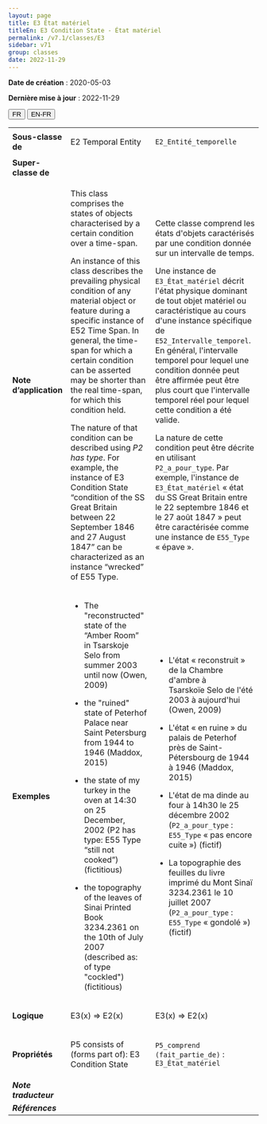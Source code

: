 ```yaml
---
layout: page
title: E3 État matériel
titleEn: E3 Condition State - État matériel
permalink: /v7.1/classes/E3
sidebar: v71
group: classes
date: 2022-11-29
---
```


**Date de création** : 2020-05-03

**Dernière mise à jour** : 2022-11-29

<div class="lang-buttons">
  <button id="fr" class="activate">FR</button>
  <button id="en-fr">EN-FR</button>
</div>

<table>
				<tbody>
				<tr>
					<td><strong>Sous-classe de</strong></td>
					<td class="en"><p>E2 Temporal Entity</p>
							</td>
						<td><p><code class="language-plaintext highlighter-rouge">E2_Entité_temporelle</code></p>
							</td>
						</tr>
					<tr>
					<td><strong>Super-classe de</strong></td>
					<td class="en"><p></p>
							</td>
						<td><p></p>
							</td>
						</tr>
					<tr>
					<td><strong>Note d’application</strong></td>
					<td class="en"><p>This class comprises the states of objects characterised by a certain condition over a time-span. <strong></strong></p>
							<p>An instance of this class describes the prevailing physical condition of any material object or feature during a specific instance of E52 Time Span. In general, the time-span for which a certain condition can be asserted may be shorter than the real time-span, for which this condition held.<strong></strong></p>
							<p>The nature of that condition can be described using <em>P2 has type</em>. For example, the instance of E3 Condition State “condition of the SS Great Britain between 22 September 1846 and 27 August 1847” can be characterized as an instance “wrecked” of E55 Type. </p>
							</td>
						<td><p>Cette classe comprend les états d'objets caractérisés par une condition donnée sur un intervalle de temps.</p>
							<p></p>
							<p>Une instance de <code class="language-plaintext highlighter-rouge">E3_État_matériel</code> décrit l'état physique dominant de tout objet matériel ou caractéristique au cours d'une instance spécifique de <code class="language-plaintext highlighter-rouge">E52_Intervalle_temporel</code>. En général, l'intervalle temporel pour lequel une condition donnée peut être affirmée peut être plus court que l'intervalle temporel réel pour lequel cette condition a été valide.</p>
							<p></p>
							<p>La nature de cette condition peut être décrite en utilisant <code class="language-plaintext highlighter-rouge">P2_a_pour_type</code>. Par exemple, l'instance de <code class="language-plaintext highlighter-rouge">E3_État_matériel</code> « état du SS Great Britain entre le 22 septembre 1846 et le 27 août 1847 » peut être caractérisée comme une instance de <code class="language-plaintext highlighter-rouge">E55_Type</code> « épave ».</p>
							</td>
						</tr>
					<tr>
					<td><strong>Exemples</strong></td>
					<td class="en"><ul><li><p>The "reconstructed" state of the “Amber Room” in Tsarskoje Selo from summer 2003 until now (Owen, 2009)<strong></strong></p>
							</li>
									<li><p>the "ruined" state of Peterhof Palace near Saint Petersburg from 1944 to 1946 (Maddox, 2015)</p>
							</li>
										<li><p>the state of my turkey in the oven at 14:30 on 25 December, 2002 (P2 has type: E55 Type “still not cooked”) (fictitious)</p>
							</li>
										<li><p>the topography of the leaves of Sinai Printed Book 3234.2361 on the 10th of July 2007 (described as: of type "cockled") (fictitious)</p>
							</li></ul>
										</td>
						<td><ul><li><p>L'état « reconstruit » de la Chambre d'ambre à Tsarskoïe Selo de l'été 2003 à aujourd'hui (Owen, 2009)</p>
							</li>
									<li><p>L'état « en ruine » du palais de Peterhof près de Saint-Pétersbourg de 1944 à 1946 (Maddox, 2015)</p>
							</li>
										<li><p>L'état de ma dinde au four à 14h30 le 25 décembre 2002 (<code class="language-plaintext highlighter-rouge">P2_a_pour_type</code> : <code class="language-plaintext highlighter-rouge">E55_Type</code> « pas encore cuite ») (fictif)</p>
							</li>
										<li><p>La topographie des feuilles du livre imprimé du Mont Sinaï 3234.2361 le 10 juillet 2007 (<code class="language-plaintext highlighter-rouge">P2_a_pour_type</code> : <code class="language-plaintext highlighter-rouge">E55_Type</code>  « gondolé ») (fictif)</p>
							</li></ul>
										</td>
						</tr>
					<tr>
					<td><strong>Logique</strong></td>
					<td class="en"><p>E3(x) ⇒ E2(x)</p>
							</td>
						<td><p>E3(x) ⇒ E2(x)</p>
							</td>
						</tr>
					<tr>
					<td><strong>Propriétés</strong></td>
					<td class="en"><p>P5 consists of (forms part of): Ε3 Condition State</p>
							</td>
						<td><p><code class="language-plaintext highlighter-rouge">P5_comprend (fait_partie_de)</code> : <code class="language-plaintext highlighter-rouge">E3_État_matériel</code></p>
							</td>
						</tr>
					<tr>
					<td><strong><em>Note traducteur</em></strong></td>
					<td colspan="2"><p></p>
							</td>
						</tr>
					<tr>
					<td><strong><em>Références</em></strong></td>
					<td colspan="2"><p><em></em></p>
							</td>
						</tr>
					</tbody>
				</table>
				